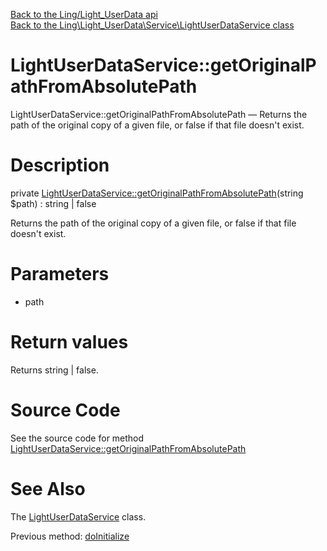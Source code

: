 [Back to the Ling/Light_UserData api](https://github.com/lingtalfi/Light_UserData/blob/master/doc/api/Ling/Light_UserData.md)<br>
[Back to the Ling\Light_UserData\Service\LightUserDataService class](https://github.com/lingtalfi/Light_UserData/blob/master/doc/api/Ling/Light_UserData/Service/LightUserDataService.md)


LightUserDataService::getOriginalPathFromAbsolutePath
================



LightUserDataService::getOriginalPathFromAbsolutePath — Returns the path of the original copy of a given file, or false if that file doesn't exist.




Description
================


private [LightUserDataService::getOriginalPathFromAbsolutePath](https://github.com/lingtalfi/Light_UserData/blob/master/doc/api/Ling/Light_UserData/Service/LightUserDataService/getOriginalPathFromAbsolutePath.md)(string $path) : string | false




Returns the path of the original copy of a given file, or false if that file doesn't exist.




Parameters
================


- path

    


Return values
================

Returns string | false.








Source Code
===========
See the source code for method [LightUserDataService::getOriginalPathFromAbsolutePath](https://github.com/lingtalfi/Light_UserData/blob/master/Service/LightUserDataService.php#L1115-L1123)


See Also
================

The [LightUserDataService](https://github.com/lingtalfi/Light_UserData/blob/master/doc/api/Ling/Light_UserData/Service/LightUserDataService.md) class.

Previous method: [doInitialize](https://github.com/lingtalfi/Light_UserData/blob/master/doc/api/Ling/Light_UserData/Service/LightUserDataService/doInitialize.md)<br>

